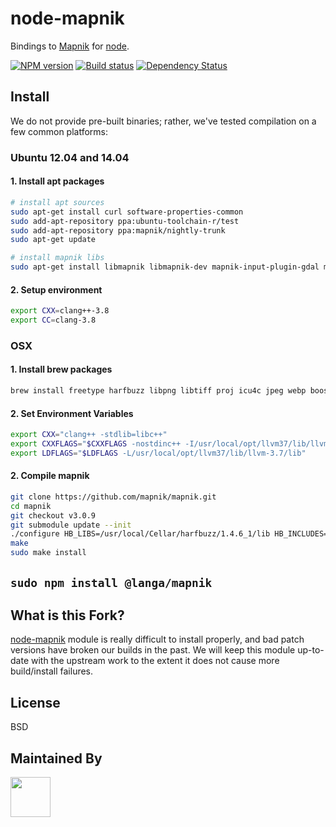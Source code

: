 # node-mapnik

Bindings to [Mapnik](http://mapnik.org) for [node](http://nodejs.org). 

[![NPM version][npm-image]][npm-url]
[![Build status][ci-image]][ci-url]
[![Dependency Status][daviddm-image]][daviddm-url]

## Install

We do not provide pre-built binaries; rather, we've tested compilation on a few common platforms:

### Ubuntu 12.04 and 14.04

#### 1. Install apt packages

```sh
# install apt sources
sudo apt-get install curl software-properties-common
sudo add-apt-repository ppa:ubuntu-toolchain-r/test
sudo add-apt-repository ppa:mapnik/nightly-trunk
sudo apt-get update

# install mapnik libs
sudo apt-get install libmapnik libmapnik-dev mapnik-input-plugin-gdal mapnik-input-plugin-postgis mapnik-utils mapnik-vector-tile libstdc++-5-dev clang-3.8 make  
```

#### 2. Setup environment

```sh
export CXX=clang++-3.8
export CC=clang-3.8
```

### OSX

#### 1. Install brew packages

```sh
brew install freetype harfbuzz libpng libtiff proj icu4c jpeg webp boost gdal postgresql cairo llvm37
```

#### 2. Set Environment Variables

```sh
export CXX="clang++ -stdlib=libc++"
export CXXFLAGS="$CXXFLAGS -nostdinc++ -I/usr/local/opt/llvm37/lib/llvm-3.7/include/c++/v1"
export LDFLAGS="$LDFLAGS -L/usr/local/opt/llvm37/lib/llvm-3.7/lib"
```

#### 2. Compile mapnik

```sh
git clone https://github.com/mapnik/mapnik.git
cd mapnik
git checkout v3.0.9
git submodule update --init
./configure HB_LIBS=/usr/local/Cellar/harfbuzz/1.4.6_1/lib HB_INCLUDES=/usr/local/Cellar/harfbuzz/1.4.6_1/include
make
sudo make install
```

## `sudo npm install @langa/mapnik`

## What is this Fork?

[node-mapnik](https://github.com/mapnik/node-mapnik) module is really difficult to install properly, and bad patch versions have broken our builds in the past. We will keep this module up-to-date with the upstream work to the extent it does not cause more build/install failures.

## License

BSD

## Maintained By
[<img src='http://i.imgur.com/Y03Jgmf.png' height='64px'>](http://langa.io)</img>

[npm-image]: https://img.shields.io/npm/v/@langa/mapnik.svg?style=flat-square
[npm-url]: https://npmjs.org/package/@langa/mapnik
[ci-image]: https://img.shields.io/travis/langateam/node-mapnik/master.svg?style=flat-square
[ci-url]: https://travis-ci.org/langateam/node-mapnik
[daviddm-image]: http://img.shields.io/david/langateam/node-mapnik.svg?style=flat-square
[daviddm-url]: https://david-dm.org/langateam/node-mapnik
